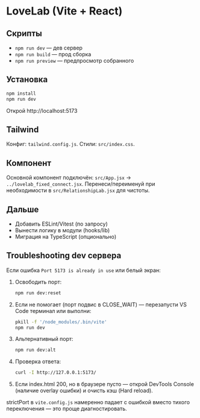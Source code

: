 # LoveLab (Vite + React)

## Скрипты
- `npm run dev` — дев сервер
- `npm run build` — прод сборка
- `npm run preview` — предпросмотр собранного

## Установка
```bash
npm install
npm run dev
```
Открой http://localhost:5173

## Tailwind
Конфиг: `tailwind.config.js`.
Стили: `src/index.css`.

## Компонент
Основной компонент подключён: `src/App.jsx` -> `../lovelab_fixed_connect.jsx`.
Перенеси/переименуй при необходимости в `src/RelationshipLab.jsx` для чистоты.

## Дальше
- Добавить ESLint/Vitest (по запросу)
- Вынести логику в модули (hooks/lib)
- Миграция на TypeScript (опционально)

## Troubleshooting dev сервера

Если ошибка `Port 5173 is already in use` или белый экран:

1. Освободить порт:
	```bash
	npm run dev:reset
	```
2. Если не помогает (порт подвис в CLOSE_WAIT) — перезапусти VS Code терминал или выполни:
	```bash
	pkill -f '/node_modules/.bin/vite'
	npm run dev
	```
3. Альтернативный порт:
	```bash
	npm run dev:alt
	```
4. Проверка ответа:
	```bash
	curl -I http://127.0.0.1:5173/
	```
5. Если index.html 200, но в браузере пусто — открой DevTools Console (наличие overlay ошибки) и очисть кэш (Hard reload).

strictPort в `vite.config.js` намеренно падает с ошибкой вместо тихого переключения — это проще диагностировать.
